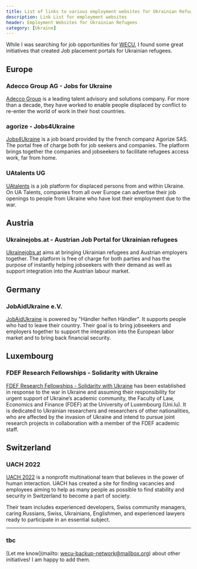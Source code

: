 ```yaml
---
title: List of links to various employment websites for Ukrainian Refugees
description: Link List for employment websites
header: Employment Websites for Ukrainian Refugees
category: [Ukraine]
---
```


While I was searching for job opportunities for [WECU](https://eva-ernst.me/blog/supporting-WECU/), I found some great initiatives that created Job placement portals for Ukrainian refugees. 

## Europe

### Adecco Group AG - Jobs for Ukraine
[Adecco Group](https://www.adeccojobsforukraine.com/) is a leading talent advisory and solutions company. For more than a decade, they have worked to enable people displaced by conflict to re-enter the world of work in their host countries.

### agorize - Jobs4Ukraine
[Jobs4Ukraine](https://get.agorize.com/job4ukraine/) is a job board provided by the french companz Agorize SAS. The portal free of charge both for job seekers and companies. 
The platform brings together the companies and jobseekers to facilitate refugees access work, far from home.

### UAtalents UG

[UAtalents](https://www.uatalents.com/about) is a job platform for displaced persons from and within Ukraine. On UA Talents, companies from all over Europe can advertise their job openings to people from Ukraine who have lost their employment due to the war.

## Austria

### Ukrainejobs.at - Austrian Job Portal for Ukrainian refugees 
[Ukrainejobs.at](https://www.ukrainejobs.at/) aims at bringing Ukrainian refugees and Austrian employers together. The platform is free of charge for both parties and has the purpose of instantly helping jobseekers with their demand as well as support integration into the Austrian labour market. 

## Germany

### JobAidUkraine e.V.

[JobAidUkraine](https://www.jobaidukraine.com/uk) is powered by "Händler helfen Händler". It supports people who had to leave their country. Their goal is to bring jobseekers and employers together to support the integration into the European labor market and to bring back financial security.

## Luxembourg

### FDEF Research Fellowships - Solidarity with Ukraine
[FDEF Research Fellowships - Solidarity with Ukraine](https://wwwen.uni.lu/fdef/fdef_research_fellowships_solidarity_with_ukraine) has been established in response to the war in Ukraine and assuming their responsibility for urgent support of Ukraine’s academic community, the Faculty of Law, Economics and Finance (FDEF) at the University of Luxembourg (Uni.lu). It is dedicated to Ukrainian researchers and researchers of other nationalities, who are affected by the invasion of Ukraine and intend to pursue joint research projects in collaboration with a member of the FDEF academic staff.

## Switzerland

### UACH 2022
[UACH 2022](https://uach2022.com/) is a nonprofit multinational team that believes in the power of human interaction. UACH has created a site for finding vacancies and employees aiming to help as many people as possible to find stability and security in Switzerland to become a part of society.

Their team includes experienced developers, Swiss community managers, caring Russians, Swiss, Ukrainians, Englishmen, and experienced lawyers ready to participate in an essential subject.

---

### tbc

[Let me know](mailto:
wecu-backup-network@mailbox.org) about other initiatives! I am happy to add them.
